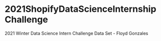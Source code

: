 # 2021ShopifyDataScienceInternshipChallenge
2021 Winter Data Science Intern Challenge Data Set - Floyd Gonzales

